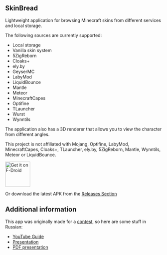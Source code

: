SkinBread
--------

Lightweight application for browsing Minecraft skins from different services and local storage.

The following sources are currently supported:
* Local storage
* Vanilla skin system
* 5ZigReborn
* Cloaks+
* ely.by
* GeyserMC
* LabyMod
* LiquidBounce
* Mantle
* Meteor
* MinecraftCapes
* Optifine
* TLauncher
* Wurst
* Wynntils

The application also has a 3D renderer that allows you to view the character from different angles.

This project is not affiliated with Mojang, Optifine, LabyMod, MinecraftCapes, Cloaks+, TLauncher, ely.by, 5ZigReborn, Mantle, Wynntils, Meteor or LiquidBounce.

[<img src="https://fdroid.gitlab.io/artwork/badge/get-it-on.png"
     alt="Get it on F-Droid"
     height="80">](https://f-droid.org/packages/zatrit.skinbread/)

Or download the latest APK from the [Releases Section](https://github.com/zatrit/skinview/releases/latest)

## Additional information
This app was originally made for a [contest](https://innovationcampus.ru/school-contest-2024/), so here are some stuff in Russian:
* [YouTube Guide](https://youtu.be/OSUInEDly54)
* [Presentation](https://docs.google.com/presentation/d/1RN0mnp6-b3jd9JA-YXUiMxJrgzaPo8Ro/edit?usp=sharing&ouid=112321411255982077096&rtpof=true&sd=true)
* [PDF presentation](https://drive.google.com/file/d/1FXuZ1Ha88NAFS5_GSLWiCDyWcYZIYIJ2/view?usp=sharing)
